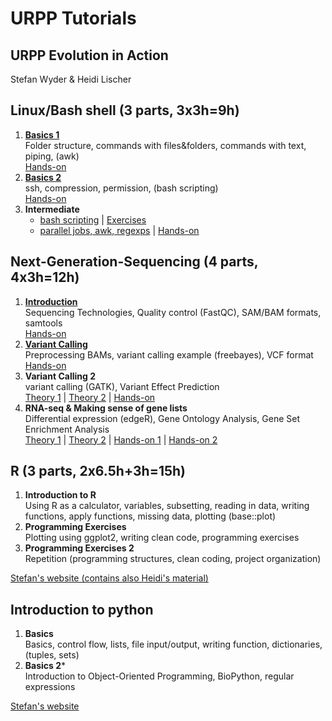     
# URPP Tutorials
## URPP Evolution in Action

Stefan Wyder & Heidi Lischer


## Linux/Bash shell (3 parts, 3x3h=9h)

1. [**Basics 1**](https://github.com/milchmolch/URPP_Tutorials/raw/master/LinuxShell/URPP_Tutorial_LinuxPart1.pdf)  
   Folder structure, commands with files&folders, commands with text, piping, (awk)   
   [Hands-on](http://milchmolch.github.io/URPP_Tutorials/LinuxShell/Unix_Part1.html)
2. [**Basics 2**](https://github.com/milchmolch/URPP_Tutorials/raw/master/LinuxShell/URPP_Tutorial_LinuxPart2.pdf)  
   ssh, compression, permission, (bash scripting)  
   [Hands-on](http://milchmolch.github.io/URPP_Tutorials/LinuxShell/Unix_Part2.html)  
3. **Intermediate**  
   - [bash scripting](https://github.com/milchmolch/URPP_Tutorials/raw/master/LinuxShell/URPP_Tutorial_LinuxPart3_HL.pdf) | [Exercises](https://github.com/milchmolch/URPP_Tutorials/raw/master/LinuxShell/Exercises_LinuxPart3_HL.pdf)
   - [parallel jobs, awk, regexps](http://milchmolch.github.io/URPP_Tutorials/LinuxShell/Unix_Part3.html) | [Hands-on](https://github.com/milchmolch/URPP_Tutorials/raw/master/LinuxShell/URPP_Hands-on_UnixPart3_SW.pdf)  

## Next-Generation-Sequencing (4 parts, 4x3h=12h)

1. [**Introduction**](https://github.com/milchmolch/URPP_Tutorials/raw/master/NGS/URPP_Tutorial_NGS_Part1.pdf)  
   Sequencing Technologies, Quality control (FastQC), SAM/BAM formats, samtools  
   [Hands-on](https://github.com/milchmolch/URPP_Tutorials/raw/master/NGS/URPP_Hands-on_NGS_Part1.pdf)  
2. [**Variant Calling**](http://github.com/milchmolch/URPP_Tutorials/raw/master/NGS/URPP_Tutorial_NGS_Part2.pdf)  
   Preprocessing BAMs, variant calling example (freebayes), VCF format   
   [Hands-on](https://github.com/milchmolch/URPP_Tutorials/raw/master/NGS/URPP_Hands-on_NGS_Part2.pdf)
3. **Variant Calling 2**   
   variant calling (GATK), Variant Effect Prediction   
   [Theory 1](https://github.com/milchmolch/URPP_Tutorials/raw/master/NGS/URPP_Tutorial_NGS_Part3_HL.pdf) | [Theory 2](https://github.com/milchmolch/URPP_Tutorials/raw/master/NGS/URPP_Tutorial_NGS_Part3_SW.pdf) | [Hands-on](https://github.com/milchmolch/URPP_Tutorials/raw/master/NGS/https://github.com/milchmolch/URPP_Tutorials/raw/master/NGS/URPP_Exercises_NGS_Part3.pdf)
4. **RNA-seq & Making sense of gene lists**  
   Differential expression (edgeR), Gene Ontology Analysis, Gene Set Enrichment Analysis   
   [Theory 1](https://github.com/milchmolch/URPP_Tutorials/raw/master/NGS/URPP_Tutorial_RNAseq_HL.pdf) | [Theory 2](https://github.com/milchmolch/URPP_Tutorials/raw/master/NGS/URPP_Tutorial_RNAseq_SW.pdf) | [Hands-on 1](https://github.com/milchmolch/URPP_Tutorials/raw/master/NGS/Exercises_RNAseq_Tutorial_HL.pdf) | [Hands-on 2](https://github.com/milchmolch/URPP_Tutorials/raw/master/NGS/Exercises_RNAseq_Tutorial_SW.pdf)

## R (3 parts, 2x6.5h+3h=15h)


1. **Introduction to R**  
   Using R as a calculator, variables, subsetting, reading in data, writing functions, apply functions, missing data, plotting (base::plot)
2. **Programming Exercises**  
   Plotting using ggplot2, writing clean code, programming exercises
3. **Programming Exercises 2**  
   Repetition (programming structures, clean coding, project organization)

[Stefan's website (contains also Heidi's material)](http://milchmolch.github.io/R_Tutorial/)  
  


## Introduction to python

1. **Basics**  
   Basics, control flow, lists, file input/output, writing function, dictionaries, (tuples, sets)
2. **Basics 2***  
   Introduction to Object-Oriented Programming, BioPython, regular expressions
   
[Stefan's website](http://github.com/milchmolch/Python_Tutorial/)  